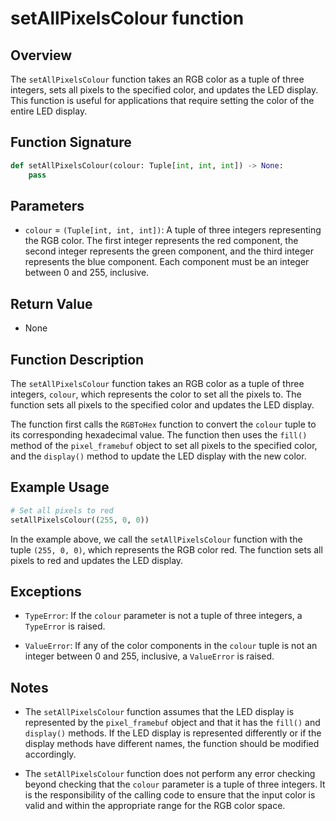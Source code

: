 # setAllPixelsColour function

## Overview

The `setAllPixelsColour` function takes an RGB color as a tuple of three integers, sets all pixels to the specified color, and updates the LED display. This function is useful for applications that require setting the color of the entire LED display.

## Function Signature

```py
def setAllPixelsColour(colour: Tuple[int, int, int]) -> None:
    pass
```

## Parameters

- `colour` = `(Tuple[int, int, int])`: A tuple of three integers representing the RGB color. The first integer represents the red component, the second integer represents the green component, and the third integer represents the blue component. Each component must be an integer between 0 and 255, inclusive.

## Return Value

- None

## Function Description

The `setAllPixelsColour` function takes an RGB color as a tuple of three integers, `colour`, which represents the color to set all the pixels to. The function sets all pixels to the specified color and updates the LED display.

The function first calls the `RGBToHex` function to convert the `colour` tuple to its corresponding hexadecimal value. The function then uses the `fill()` method of the `pixel_framebuf` object to set all pixels to the specified color, and the `display()` method to update the LED display with the new color.

## Example Usage

```py
# Set all pixels to red
setAllPixelsColour((255, 0, 0))
```

In the example above, we call the `setAllPixelsColour` function with the tuple `(255, 0, 0)`, which represents the RGB color red. The function sets all pixels to red and updates the LED display.

## Exceptions

- `TypeError`: If the `colour` parameter is not a tuple of three integers, a `TypeError` is raised.

- `ValueError`: If any of the color components in the `colour` tuple is not an integer between 0 and 255, inclusive, a `ValueError` is raised.

## Notes

- The `setAllPixelsColour` function assumes that the LED display is represented by the `pixel_framebuf` object and that it has the `fill()` and `display()` methods. If the LED display is represented differently or if the display methods have different names, the function should be modified accordingly.

- The `setAllPixelsColour` function does not perform any error checking beyond checking that the `colour` parameter is a tuple of three integers. It is the responsibility of the calling code to ensure that the input color is valid and within the appropriate range for the RGB color space.
